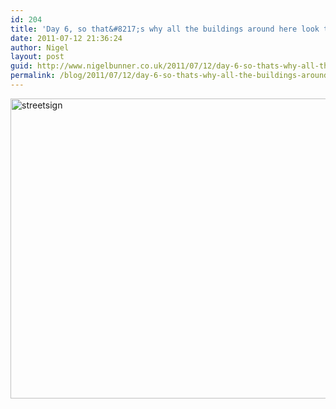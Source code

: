 ```yaml
---
id: 204
title: 'Day 6, so that&#8217;s why all the buildings around here look the same..'
date: 2011-07-12 21:36:24
author: Nigel
layout: post
guid: http://www.nigelbunner.co.uk/2011/07/12/day-6-so-thats-why-all-the-buildings-around-here-look-the-same/
permalink: /blog/2011/07/12/day-6-so-thats-why-all-the-buildings-around-here-look-the-same/
---
```

[<img src="http://farm7.static.flickr.com/6020/5931496532_d7a592a1fc_z.jpg" width="640" height="480" alt="streetsign" />](http://www.flickr.com/photos/icklephotos/5931496532/ "streetsign by icle fotos, on Flickr")